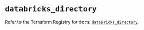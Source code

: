 # `databricks_directory`

Refer to the Terraform Registry for docs: [`databricks_directory`](https://registry.terraform.io/providers/databricks/databricks/1.87.1/docs/resources/directory).
